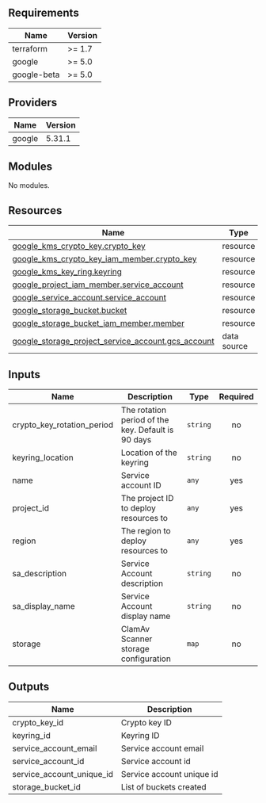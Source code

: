 <!-- BEGIN_TF_DOCS -->
## Requirements

| Name | Version |
|------|---------|
| terraform | >= 1.7 |
| google | >= 5.0 |
| google-beta | >= 5.0 |

## Providers

| Name | Version |
|------|---------|
| google | 5.31.1 |

## Modules

No modules.

## Resources

| Name | Type |
|------|------|
| [google_kms_crypto_key.crypto_key](https://registry.terraform.io/providers/hashicorp/google/latest/docs/resources/kms_crypto_key) | resource |
| [google_kms_crypto_key_iam_member.crypto_key](https://registry.terraform.io/providers/hashicorp/google/latest/docs/resources/kms_crypto_key_iam_member) | resource |
| [google_kms_key_ring.keyring](https://registry.terraform.io/providers/hashicorp/google/latest/docs/resources/kms_key_ring) | resource |
| [google_project_iam_member.service_account](https://registry.terraform.io/providers/hashicorp/google/latest/docs/resources/project_iam_member) | resource |
| [google_service_account.service_account](https://registry.terraform.io/providers/hashicorp/google/latest/docs/resources/service_account) | resource |
| [google_storage_bucket.bucket](https://registry.terraform.io/providers/hashicorp/google/latest/docs/resources/storage_bucket) | resource |
| [google_storage_bucket_iam_member.member](https://registry.terraform.io/providers/hashicorp/google/latest/docs/resources/storage_bucket_iam_member) | resource |
| [google_storage_project_service_account.gcs_account](https://registry.terraform.io/providers/hashicorp/google/latest/docs/data-sources/storage_project_service_account) | data source |

## Inputs

| Name | Description | Type | Required |
|------|-------------|------|:--------:|
| crypto\_key\_rotation\_period | The rotation period of the key. Default is 90 days | `string` | no |
| keyring\_location | Location of the keyring | `string` | no |
| name | Service account ID | `any` | yes |
| project\_id | The project ID to deploy resources to | `any` | yes |
| region | The region to deploy resources to | `any` | yes |
| sa\_description | Service Account description | `string` | no |
| sa\_display\_name | Service Account display name | `string` | no |
| storage | ClamAv Scanner storage configuration | `map` | no |

## Outputs

| Name | Description |
|------|-------------|
| crypto\_key\_id | Crypto key ID |
| keyring\_id | Keyring ID |
| service\_account\_email | Service account email |
| service\_account\_id | Service account id |
| service\_account\_unique\_id | Service account unique id |
| storage\_bucket\_id | List of buckets created |
<!-- END_TF_DOCS -->
